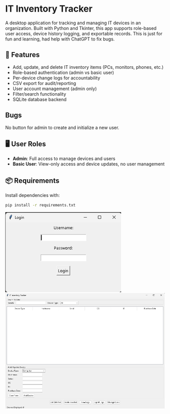 # IT Inventory Tracker

A desktop application for tracking and managing IT devices in an organization. Built with Python and Tkinter, this app supports role-based user access, device history logging, and exportable records. This is just for fun and learning, had help with ChatGPT to fix bugs.

## 🔧 Features

- Add, update, and delete IT inventory items (PCs, monitors, phones, etc.)
- Role-based authentication (admin vs basic user)
- Per-device change logs for accountability
- CSV export for audit/reporting
- User account management (admin only)
- Filter/search functionality
- SQLite database backend

## Bugs

No button for admin to create and initialize a new user.

## 🖥️ User Roles

- **Admin**: Full access to manage devices and users
- **Basic User**: View-only access and device updates, no user management

## 📦 Requirements

Install dependencies with:

```bash
pip install -r requirements.txt
```
![Login](images/login.png)
![Main Dashboard](images/application.png)
